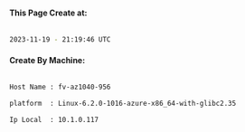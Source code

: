 
   
#### This Page Create at:

```bash

2023-11-19 - 21:19:46 UTC

```

#### Create By Machine:

```bash

Host Name : fv-az1040-956

platform  : Linux-6.2.0-1016-azure-x86_64-with-glibc2.35

Ip Local  : 10.1.0.117

```

